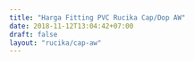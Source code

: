 ```yaml
---
title: "Harga Fitting PVC Rucika Cap/Dop AW"
date: 2018-11-12T13:04:42+07:00
draft: false
layout: "rucika/cap-aw"
---
```



